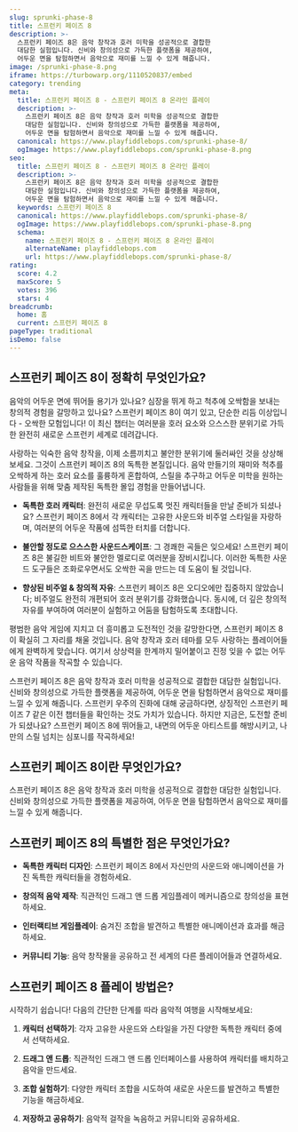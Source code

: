 ```yaml
---
slug: sprunki-phase-8
title: 스프런키 페이즈 8
description: >-
  스프런키 페이즈 8은 음악 창작과 호러 미학을 성공적으로 결합한 
  대담한 실험입니다. 신비와 창의성으로 가득한 플랫폼을 제공하여, 
  어두운 면을 탐험하면서 음악으로 재미를 느낄 수 있게 해줍니다.
image: /sprunki-phase-8.png
iframe: https://turbowarp.org/1110520837/embed
category: trending
meta:
  title: 스프런키 페이즈 8 - 스프런키 페이즈 8 온라인 플레이
  description: >-
    스프런키 페이즈 8은 음악 창작과 호러 미학을 성공적으로 결합한 
    대담한 실험입니다. 신비와 창의성으로 가득한 플랫폼을 제공하여, 
    어두운 면을 탐험하면서 음악으로 재미를 느낄 수 있게 해줍니다.
  canonical: https://www.playfiddlebops.com/sprunki-phase-8/
  ogImage: https://www.playfiddlebops.com/sprunki-phase-8.png
seo:
  title: 스프런키 페이즈 8 - 스프런키 페이즈 8 온라인 플레이
  description: >-
    스프런키 페이즈 8은 음악 창작과 호러 미학을 성공적으로 결합한 
    대담한 실험입니다. 신비와 창의성으로 가득한 플랫폼을 제공하여, 
    어두운 면을 탐험하면서 음악으로 재미를 느낄 수 있게 해줍니다.
  keywords: 스프런키 페이즈 8
  canonical: https://www.playfiddlebops.com/sprunki-phase-8/
  ogImage: https://www.playfiddlebops.com/sprunki-phase-8.png
  schema:
    name: 스프런키 페이즈 8 - 스프런키 페이즈 8 온라인 플레이
    alternateName: playfiddlebops.com
    url: https://www.playfiddlebops.com/sprunki-phase-8/
rating:
  score: 4.2
  maxScore: 5
  votes: 396
  stars: 4
breadcrumb:
  home: 홈
  current: 스프런키 페이즈 8
pageType: traditional
isDemo: false
---
```


## 스프런키 페이즈 8이 정확히 무엇인가요?

음악의 어두운 면에 뛰어들 용기가 있나요? 심장을 뛰게 하고 척추에 오싹함을 보내는 창의적 경험을 갈망하고 있나요? 스프런키 페이즈 8이 여기 있고, 단순한 리듬 이상입니다 - 오싹한 모험입니다! 이 최신 챕터는 여러분을 호러 요소와 으스스한 분위기로 가득한 완전히 새로운 스프런키 세계로 데려갑니다.

사랑하는 익숙한 음악 창작을, 이제 소름끼치고 불안한 분위기에 둘러싸인 것을 상상해보세요. 그것이 스프런키 페이즈 8의 독특한 본질입니다. 음악 만들기의 재미와 척추를 오싹하게 하는 호러 요소를 훌륭하게 혼합하여, 스릴을 추구하고 어두운 미학을 원하는 사람들을 위해 맞춤 제작된 독특한 몰입 경험을 만들어냅니다.

- **독특한 호러 캐릭터**: 완전히 새로운 무섭도록 멋진 캐릭터들을 만날 준비가 되셨나요? 스프런키 페이즈 8에서 각 캐릭터는 고유한 사운드와 비주얼 스타일을 자랑하며, 여러분의 어두운 작품에 섬뜩한 터치를 더합니다.

- **불안할 정도로 으스스한 사운드스케이프**: 그 경쾌한 곡들은 잊으세요! 스프런키 페이즈 8은 불길한 비트와 불안한 멜로디로 여러분을 장비시킵니다. 이러한 독특한 사운드 도구들은 조화로우면서도 오싹한 곡을 만드는 데 도움이 될 것입니다.

- **향상된 비주얼 & 창의적 자유**: 스프런키 페이즈 8은 오디오에만 집중하지 않았습니다; 비주얼도 완전히 개편되어 호러 분위기를 강화했습니다. 동시에, 더 깊은 창의적 자유를 부여하여 여러분이 실험하고 어둠을 탐험하도록 초대합니다.

평범한 음악 게임에 지치고 더 흥미롭고 도전적인 것을 갈망한다면, 스프런키 페이즈 8이 확실히 그 자리를 채울 것입니다. 음악 창작과 호러 테마를 모두 사랑하는 플레이어들에게 완벽하게 맞습니다. 여기서 상상력을 한계까지 밀어붙이고 진정 잊을 수 없는 어두운 음악 작품을 작곡할 수 있습니다.

스프런키 페이즈 8은 음악 창작과 호러 미학을 성공적으로 결합한 대담한 실험입니다. 신비와 창의성으로 가득한 플랫폼을 제공하여, 어두운 면을 탐험하면서 음악으로 재미를 느낄 수 있게 해줍니다. 스프런키 우주의 진화에 대해 궁금하다면, 상징적인 스프런키 페이즈 7 같은 이전 챕터들을 확인하는 것도 가치가 있습니다. 하지만 지금은, 도전할 준비가 되셨나요? 스프런키 페이즈 8에 뛰어들고, 내면의 어두운 아티스트를 해방시키고, 나만의 스릴 넘치는 심포니를 작곡하세요!

## 스프런키 페이즈 8이란 무엇인가요?

스프런키 페이즈 8은 음악 창작과 호러 미학을 성공적으로 결합한 대담한 실험입니다. 신비와 창의성으로 가득한 플랫폼을 제공하여, 어두운 면을 탐험하면서 음악으로 재미를 느낄 수 있게 해줍니다.

## 스프런키 페이즈 8의 특별한 점은 무엇인가요?

- **독특한 캐릭터 디자인**: 스프런키 페이즈 8에서 자신만의 사운드와 애니메이션을 가진 독특한 캐릭터들을 경험하세요.

- **창의적 음악 제작**: 직관적인 드래그 앤 드롭 게임플레이 메커니즘으로 창의성을 표현하세요.

- **인터랙티브 게임플레이**: 숨겨진 조합을 발견하고 특별한 애니메이션과 효과를 해금하세요.

- **커뮤니티 기능**: 음악 창작물을 공유하고 전 세계의 다른 플레이어들과 연결하세요.

## 스프런키 페이즈 8 플레이 방법은?

시작하기 쉽습니다! 다음의 간단한 단계를 따라 음악적 여행을 시작해보세요:

1. **캐릭터 선택하기**: 각자 고유한 사운드와 스타일을 가진 다양한 독특한 캐릭터 중에서 선택하세요.

1. **드래그 앤 드롭**: 직관적인 드래그 앤 드롭 인터페이스를 사용하여 캐릭터를 배치하고 음악을 만드세요.

1. **조합 실험하기**: 다양한 캐릭터 조합을 시도하여 새로운 사운드를 발견하고 특별한 기능을 해금하세요.

1. **저장하고 공유하기**: 음악적 걸작을 녹음하고 커뮤니티와 공유하세요.
